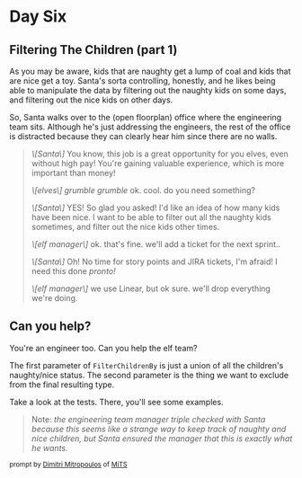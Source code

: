 # Day Six

## Filtering The Children (part 1)

As you may be aware, kids that are naughty get a lump of coal and kids that are nice get a toy. Santa's sorta controlling, honestly, and he likes being able to manipulate the data by filtering out the naughty kids on some days, and filtering out the nice kids on other days.

So, Santa walks over to the (open floorplan) office where the engineering team sits. Although he's just addressing the engineers, the rest of the office is distracted because they can clearly hear him since there are no walls.

> _\\[Santa\\]_ You know, this job is a great opportunity for you elves, even without high pay! You're gaining valuable experience, which is more important than money!
>
> _\\[elves\\]_ _grumble grumble_ ok. cool. do you need something?
>
>  _\\[Santa\\]_ YES! So glad you asked! I'd like an idea of how many kids have been nice. I want to be able to filter out all the naughty kids sometimes, and filter out the nice kids other times.
>
> _\\[elf manager\\]_ ok. that's fine. we'll add a ticket for the next sprint..
>
>  _\\[Santa\\]_ Oh! No time for story points and JIRA tickets, I'm afraid! I need this done _pronto!_
>
> _\\[elf manager\\]_ we use Linear, but ok sure. we'll drop everything we're doing.

## Can you help?

You're an engineer too. Can you help the elf team?

The first parameter of `FilterChildrenBy` is just a union of all the children's naughty/nice status. The second parameter is the thing we want to exclude from the final resulting type.

Take a look at the tests. There, you'll see some examples.

> Note:
> _the engineering team manager triple checked with Santa because this seems like a strange way to keep track of naughty and nice children, but Santa ensured the manager that this is exactly what he wants._ 

 <sub>prompt by [Dimitri Mitropoulos](https://github.com/dimitropoulos) of [MiTS](https://michigantypescript.com)</sub>
